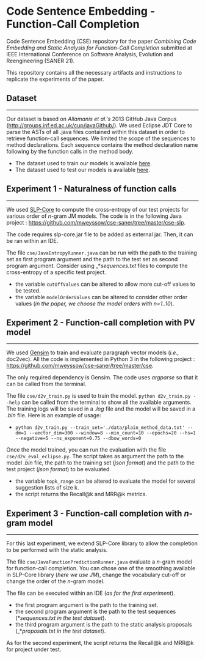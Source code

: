 # Code Sentence Embedding - Function-Call Completion
Code Sentence Embedding (CSE) repository for the paper _Combining Code Embedding and Static Analysis for Function-Call Completion_ submitted at IEEE International Conference on Software Analysis, Evolution and Reengineering (SANER 21).

This repository contains all the necessary artifacts and instructions to replicate the experiments of the paper.

## **Dataset**
---
Our dataset is based on _Allamanis et al.'s_ 2013 GitHub Java Corpus (http://groups.inf.ed.ac.uk/cup/javaGithub/). We used Eclipse JDT Core to parse the ASTs of all .java files contained within this dataset in order to retrieve function-call sequences. We limited the scope of the sequences to method declarations. Each sequence contains the method declaration name following by the function calls in the method body.

* The dataset used to train our models is available [here](https://zenodo.org/record/4084570#.X6pHhGhKgaY).
* The dataset used to test our models is available [here](https://zenodo.org/record/4053151#.X6pHA2hKgaY).

## **Experiment 1 - Naturalness of function calls**
---
We used [SLP-Core](https://github.com/SLP-team/SLP-Core) to compute the cross-entropy of our test projects for various order of _n_-gram JM models. The code is in the following Java project : https://github.com/mweyssow/cse-saner/tree/master/cse-slp.

The code requires slp-core.jar file to be added as external jar. Then, it can be ran within an IDE.

The file `cse/JavaEntropyRunner.java` can be run with the path to the training set as first program argument and the path to the test set as second program argument. Consider using _*_sequences.txt_ files to compute the cross-entropy of a specific test project.
* the variable `cutOffValues` can be altered to allow more cut-off values to be tested.
* the variable `modelOrderValues` can be altered to consider other order values (_in the paper, we choose the model orders with n=1..10_).

## **Experiment 2 - Function-call completion with PV model**
---
We used [Gensim](https://radimrehurek.com/gensim/) to train and evaluate paragraph vector models (_i.e.,_ doc2vec). All the code is implemented in Python 3 in the following project : https://github.com/mweyssow/cse-saner/tree/master/cse.

The only required dependency is Gensim. The code uses _argparse_ so that it can be called from the terminal.

The file `cse/d2v_train.py` is used to train the model. `python d2v_train.py --help` can be called from the terminal to show all the available arguments. The training logs will be saved in a _.log_ file and the model will be saved in a _.bin_ file.
Here is an example of usage:

* `python d2v_train.py --train_set='./data/plain_method_data.txt' --dm=1 --vector_dim=300 --window=8 --min_count=10 --epochs=20 --hs=1 --negative=5 --ns_exponent=0.75 --dbow_words=0`

Once the model trained, you can run the evaluation with the file `cse/d2v_eval_eclipse.py`. The script takes as argument the path to the model _.bin_ file, the path to the training set (_json format_) and the path to the test project (_json format_) to be evaluated. 

* the variable `topk_range` can be altered to evaluate the model for several suggestion lists of size k.
* the script returns the Recall@k and MRR@k metrics.


## **Experiment 3 - Function-call completion with _n_-gram model**
---
For this last experiment, we extend SLP-Core library to allow the completion to be performed with the static analysis.

The file `cse/JavaFunctionPredictionRunner.java` evaluate a _n_-gram model for function-call completion. You can chose one of the smoothing available in SLP-Core library (_here we use JM_), change the vocabulary cut-off or change the order of the _n_-gram model.

The file can be executed within an IDE (_as for the first experiment_). 
* the first program argument is the path to the training set.
* the second program argument is the path to the test sequences (*_sequences.txt in the test dataset_).
* the third program argument is the path to the static analysis proposals (_*_proposals.txt in the test dataset_).

As for the second experiment, the script returns the Recall@k and MRR@k for project under test.
